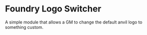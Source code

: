 # Foundry Logo Switcher

A simple module that allows a GM to change the default anvil logo to something custom.